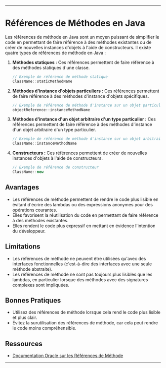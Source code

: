 
---

# Références de Méthodes en Java

Les références de méthode en Java sont un moyen puissant de simplifier le code en permettant de faire référence à des méthodes existantes ou de créer de nouvelles instances d'objets à l'aide de constructeurs. Il existe quatre types de références de méthode en Java :

1. **Méthodes statiques :** Ces références permettent de faire référence à des méthodes statiques d'une classe.

    ```java
    // Exemple de référence de méthode statique
    ClassName::staticMethodName
    ```

2. **Méthodes d'instance d'objets particuliers :** Ces références permettent de faire référence à des méthodes d'instance d'objets spécifiques.

    ```java
    // Exemple de référence de méthode d'instance sur un objet particulier
    objectReference::instanceMethodName
    ```

3. **Méthodes d'instance d'un objet arbitraire d'un type particulier :** Ces références permettent de faire référence à des méthodes d'instance d'un objet arbitraire d'un type particulier.

    ```java
    // Exemple de référence de méthode d'instance sur un objet arbitraire d'un type particulier
    ClassName::instanceMethodName
    ```

4. **Constructeurs :** Ces références permettent de créer de nouvelles instances d'objets à l'aide de constructeurs.

    ```java
    // Exemple de référence de constructeur
    ClassName::new
    ```

## Avantages

- Les références de méthode permettent de rendre le code plus lisible en évitant d'écrire des lambdas ou des expressions anonymes pour des opérations courantes.
- Elles favorisent la réutilisation du code en permettant de faire référence à des méthodes existantes.
- Elles rendent le code plus expressif en mettant en évidence l'intention du développeur.

## Limitations

- Les références de méthode ne peuvent être utilisées qu'avec des interfaces fonctionnelles (c'est-à-dire des interfaces avec une seule méthode abstraite).
- Les références de méthode ne sont pas toujours plus lisibles que les lambdas, en particulier lorsque des méthodes avec des signatures complexes sont impliquées.

## Bonnes Pratiques

- Utilisez des références de méthode lorsque cela rend le code plus lisible et plus clair.
- Évitez la surutilisation des références de méthode, car cela peut rendre le code moins compréhensible.

## Ressources

- [Documentation Oracle sur les Références de Méthode](https://docs.oracle.com/javase/tutorial/java/javaOO/methodreferences.html)

---
